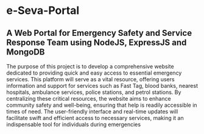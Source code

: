 ﻿# e-Seva-Portal
## A Web Portal for Emergency Safety and Service Response Team using NodeJS, ExpressJS and MongoDB

The purpose of this project is to develop a comprehensive website dedicated to providing quick
and easy access to essential emergency services. This platform will serve as a vital resource, offering
users information and support for services such as Fast Tag, blood banks, nearest hospitals,
ambulance services, police stations, and petrol stations. By centralizing these critical resources, the
website aims to enhance community safety and well-being, ensuring that help is readily accessible
in times of need. The user-friendly interface and real-time updates will facilitate swift and efficient
access to necessary services, making it an indispensable tool for individuals during
emergencies
